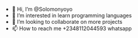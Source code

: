 - 👋 Hi, I’m @Solomonyoyo
- 👀 I’m interested in learn programming languages
- 💞️ I’m looking to collaborate on more projects
- 📫 How to reach me +2348112044593 whatsapp

<!---
Solomonyoyo/Solomonyoyo is a ✨ special ✨ repository because its `README.md` (this file) appears on your GitHub profile.
You can click the Preview link to take a look at your changes.
--->
